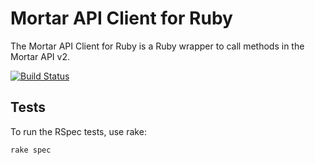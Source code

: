 # Mortar API Client for Ruby

The Mortar API Client for Ruby is a Ruby wrapper to call methods in the Mortar API v2.

[![Build Status](https://travis-ci.org/mortardata/mortar-api-ruby.png)](https://travis-ci.org/mortardata/mortar-api-ruby.png)

## Tests

To run the RSpec tests, use rake:

    rake spec



